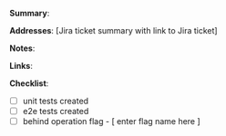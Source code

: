 **Summary**:

**Addresses**: [Jira ticket summary with link to Jira ticket]

**Notes**:

**Links**:

**Checklist**:
- [ ] unit tests created
- [ ] e2e tests created
- [ ] behind operation flag - [ enter flag name here ]
